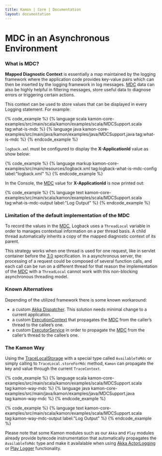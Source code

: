```yaml
---
title: Kamon | Core | Documentation
layout: documentation
---
```


MDC in an Asynchronous Environment
==================================

### What is MDC? ###

__Mapped Diagnostic Context__ is essentially a map maintained by the logging framework where the application code provides key-value pairs which can then be inserted by the logging framework in log messages. [MDC] data can also be highly helpful in filtering messages, store useful data to diagnose errors or triggering certain actions.

This context can be used to store values that can be displayed in every Logging statement. For example:


{% code_example %}
{%   language scala kamon-core-examples/src/main/scala/kamon/examples/scala/MDCSupport.scala tag:what-is-mdc %}
{%   language java kamon-core-examples/src/main/java/kamon/examples/java/MDCSupport.java tag:what-is-mdc %}
{% endcode_example %}


`logback.xml` must be configured to display the __X-ApplicationId__ value as show below:

{% code_example %}
{%   language markup kamon-core-examples/src/main/resources/logback.xml tag:logback-what-is-mdc-config label:"logback.xml" %}
{% endcode_example %}

In the Console, the [MDC] value for __X-ApplicationId__ is now printed out:

{% code_example %}
{%   language text kamon-core-examples/src/main/scala/kamon/examples/scala/MDCSupport.scala tag:what-is-mdc-output label:"Log Output" %}
{% endcode_example %}

### Limitation of the default implementation of the MDC ###

To record the values in the [MDC], Logback uses a `ThreadLocal` variable in order to manages contextual information on a per thread basis. A child thread automatically inherits a copy of the mapped diagnostic context of its parent.

This strategy works when one thread is used for one request, like in servlet container before the [3.0] specification. In a asynchronous server, the processing of a request could be composed of several function calls, and each call can be run on a different thread for that reason the implementation of the [MDC] with a `ThreadLocal` cannot work with this non-blocking asynchronous threading model.

### Known Alternatives ###

Depending of the utilized framework there is some known workaround:

* a custom [Akka Dispatcher]. This solution needs minimal change to a current application.
* a custom [ExecutionContext] that propagates the [MDC] from the caller’s thread to the callee’s one.
* a custom [ExecutorService] in order to propagate the [MDC] from the caller’s thread to the callee’s one.


### The Kamon Way ###

Using the [TraceLocalStorage] with a special type called `AvailableToMdc` or simply calling to `TraceLocal.storeForMdc` method, `Kamon` can propagate the key and value through the current `TraceContext`.

{% code_example %}
{%   language scala kamon-core-examples/src/main/scala/kamon/examples/scala/MDCSupport.scala tag:kamon-way-mdc %}
{%   language java kamon-core-examples/src/main/java/kamon/examples/java/MDCSupport.java tag:kamon-way-mdc %}
{% endcode_example %}


{% code_example %}
{%   language text kamon-core-examples/src/main/scala/kamon/examples/scala/MDCSupport.scala tag:kamon-way-mdc-output label:"Log Output" %}
{% endcode_example %}

Please note that some Kamon modules such as our `Akka` and `Play` modules already provide bytecode instrumentation that automatically propagates the `AvailableToMdc` type and make it availalable when using [Akka ActorLogging] or [Play Logger] functionality.


[MDC]: http://logback.qos.ch/manual/mdc.html
[3.0]: https://www.jcp.org/en/jsr/detail?id=315
[Akka Dispatcher]: http://doc.akka.io/docs/akka/snapshot/scala/dispatchers.html
[ExecutionContext]: http://www.scala-lang.org/files/archive/nightly/docs/library/index.html#scala.concurrent.ExecutionContext
[ExecutorService]: https://docs.oracle.com/javase/7/docs/api/java/util/concurrent/ExecutorService.html
[TraceLocalStorage]:https://github.com/kamon-io/Kamon/blob/master/kamon-core/src/test/scala/kamon/trace/TraceLocalSpec.scala
[Play Logger]:https://www.playframework.com/documentation/2.4.x/api/scala/index.html#play.api.Logger
[Akka ActorLogging]:http://doc.akka.io/docs/akka/2.4.1/scala/logging.html

